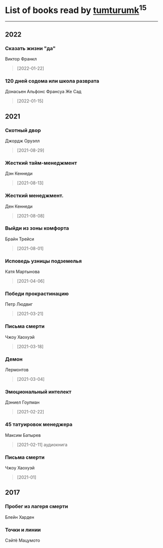 # List of books read by [tumturumk](http://vk.com/id135685382)<sup>15</sup>
---

## 2022

### Сказать жизни "да"
Виктор Франкл
> [2022-01-22] 


### 120 дней содома или школа разврата
Донасьен Альфонс Франсуа Же Сад
> [2022-01-15] 



## 2021

### Скотный двор
Джордж Оруэлл
> [2021-08-29] 


### Жесткий тайм-менеджмент
Дэн Кеннеди
> [2021-08-13] 


### Жесткий менеджмент.
Ден Кеннеди
> [2021-08-08] 


### Выйди из зоны комфорта
Брайн Трейси
> [2021-08-01] 


### Исповедь узницы подземелья
Катя Мартынова
> [2021-04-06] 


### Победи прокрастинацию
Петр Людвиг
> [2021-03-21] 


### Письма смерти
Чжоу Хаохуэй
> [2021-03-18] 


### Демон
Лермонтов
> [2021-03-04] 


### Эмоциональный интелект
Дэниел Гоулман
> [2021-02-22] 


### 45 татуировок менеджера
Максим Батырев
> [2021-02-11] аудиокнига


### Письма смерти
Чжоу Хаохуэй
> [2021-01] 



## 2017

### Пробег из лагеря смерти
Блейн Харден


### Точки и линии
Сэйтё Мацумото



